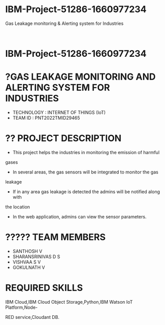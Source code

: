 # IBM-Project-51286-1660977234
Gas Leakage monitoring &amp; Alerting system for Industries

<!-- PROJECT LOGO -->

  <a href="https://github.com/IBM-EPBL/IBM-Project-51286-1660977234">

 </a>

<br />

<div align= left>
  
  # **IBM-Project-51286-1660977234**
  
</div>


# **?GAS LEAKAGE MONITORING AND ALERTING SYSTEM FOR INDUSTRIES**

- TECHNOLOGY : INTERNET OF THINGS (IoT)
- TEAM ID : PNT2022TMID29465

# **?? PROJECT DESCRIPTION**
- This project helps the industries in monitoring the emission of harmful 

gases
- In several areas, the gas sensors will be integrated to monitor the gas 

leakage
- If in any area gas leakage is detected the admins will be notified along with 

the location
- In the web application, admins can view the sensor parameters.

# **????? TEAM MEMBERS**
- SANTHOSH V
- SHARANSRINIVAS  D S
- VISHVAA S V 
- GOKULNATH V 






# REQUIRED SKILLS

IBM Cloud,IBM Cloud Object Storage,Python,IBM Watson IoT Platform,Node-

RED service,Cloudant DB.

